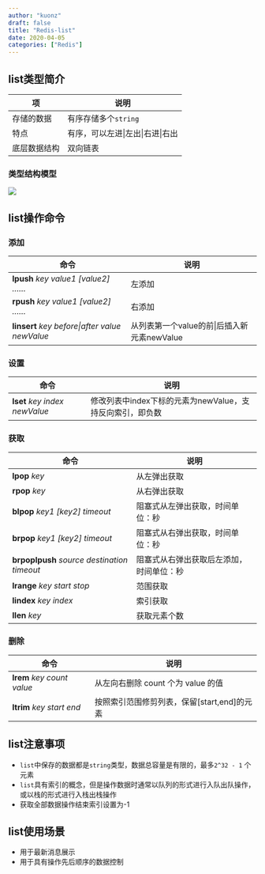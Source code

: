 ```yaml
---
author: "kuonz"
draft: false
title: "Redis-list"
date: 2020-04-05
categories: ["Redis"]
---
```


## list类型简介

| 项           | 说明                             |
| ------------ | -------------------------------- |
| 存储的数据   | 有序存储多个`string`             |
| 特点         | 有序，可以左进\|左出\|右进\|右出 |
| 底层数据结构 | 双向链表                         |

### 类型结构模型

![](/post/Redis/04-Redis数据类型/03-Redis-list-images/image-20200322192110086.png)



## list操作命令

### 添加

| 命令                                                 | 说明                                        |
| ---------------------------------------------------- | ------------------------------------------- |
| **lpush** *key value1 [value2] ……*                   | 左添加                                      |
| **rpush** *key value1 [value2] ……*                   | 右添加                                      |
| **linsert** *key* *before\|after* *value* *newValue* | 从列表第一个value的前\|后插入新元素newValue |

### 设置

| 命令                              | 说明                                                      |
| --------------------------------- | --------------------------------------------------------- |
| **lset** *key* *index* *newValue* | 修改列表中index下标的元素为newValue，支持反向索引，即负数 |



### 获取

| 命令                                        | 说明                                     |
| ------------------------------------------- | ---------------------------------------- |
| **lpop** *key*                              | 从左弹出获取                             |
| **rpop** *key*                              | 从右弹出获取                             |
| **blpop** *key1 [key2] timeout*             | 阻塞式从左弹出获取，时间单位：秒         |
| **brpop** *key1 [key2] timeout*             | 阻塞式从右弹出获取，时间单位：秒         |
| **brpoplpush** *source destination timeout* | 阻塞式从右弹出获取后左添加，时间单位：秒 |
| **lrange** *key start stop*                 | 范围获取                                 |
| **lindex** *key index*                      | 索引获取                                 |
| **llen** *key*                              | 获取元素个数                             |

### 删除

| 命令                          | 说明                                        |
| ----------------------------- | ------------------------------------------- |
| **lrem** *key count value*    | 从左向右删除 count 个为 value 的值          |
| **ltrim** *key* *start* *end* | 按照索引范围修剪列表，保留[start,end]的元素 |



## list注意事项

* `list`中保存的数据都是`string`类型，数据总容量是有限的，最多`2^32 - 1` 个元素
* `list`具有索引的概念，但是操作数据时通常以队列的形式进行入队出队操作，或以栈的形式进行入栈出栈操作
* 获取全部数据操作结束索引设置为-1 



## list使用场景

* 用于最新消息展示
* 用于具有操作先后顺序的数据控制